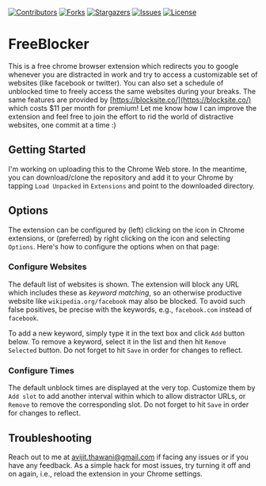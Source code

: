 
<!-- PROJECT SHIELDS -->
<!--
*** I'm using markdown "reference style" links for readability.
*** Reference links are enclosed in brackets [ ] instead of parentheses ( ).
*** See the bottom of this document for the declaration of the reference variables
*** for contributors-url, forks-url, etc. This is an optional, concise syntax you may use.
*** https://www.markdownguide.org/basic-syntax/#reference-style-links
-->
[![Contributors][contributors-shield]][contributors-url]
[![Forks][forks-shield]][forks-url]
[![Stargazers][stars-shield]][stars-url]
[![Issues][issues-shield]][issues-url]
[![License][license-shield]][license-url]
<!--[![LinkedIn][linkedin-shield]][linkedin-url]-->


<!-- PROJECT LOGO
<br />
<p align="center">
  <a href="https://github.com/othneildrew/Best-README-Template">
    <img src="images/logo.png" alt="Logo" width="80" height="80">
  </a>

  <h3 align="center">Best-README-Template</h3>

  <p align="center">
    An awesome README template to jumpstart your projects!
    <br />
    <a href="https://github.com/othneildrew/Best-README-Template"><strong>Explore the docs »</strong></a>
    <br />
    <br />
    <a href="https://github.com/othneildrew/Best-README-Template">View Demo</a>
    ·
    <a href="https://github.com/othneildrew/Best-README-Template/issues">Report Bug</a>
    ·
    <a href="https://github.com/othneildrew/Best-README-Template/issues">Request Feature</a>
  </p>
</p>
-->

# FreeBlocker

This is a free chrome browser extension which redirects you to google whenever you are distracted in work and try to access a customizable set of websites (like facebook or twitter). You can also set a schedule of unblocked time to freely access the same websites during your breaks.
The same features are provided by [https://blocksite.co/](https://blocksite.co/) which costs $11 per month for premium! Let me know how I can improve the extension and feel free to join the effort to rid the world of distractive websites, one commit at a time :)

<!-- GETTING STARTED -->
## Getting Started

I'm working on uploading this to the Chrome Web store. In the meantime, you can download/clone the repository and add it to your Chrome by tapping `Load Unpacked` in `Extensions` and point to the downloaded directory.

<!-- USAGE EXAMPLES -->
## Options

The extension can be configured by (left) clicking on the icon in Chrome extensions, or (preferred) by right clicking on the icon and selecting `Options`. Here's how to configure the options when on that page:

### Configure Websites

The default list of websites is shown. The extension will block any URL which includes these as _keyword matching_, so an otherwise productive website like `wikipedia.org/facebook` may also be blocked. To avoid such false positives, be precise with the keywords, e.g., `facebook.com` instead of `facebook`.

To add a new keyword, simply type it in the text box and click `Add` button below. To remove a keyword, select it in the list and then hit `Remove Selected` button.
Do not forget to hit `Save` in order for changes to reflect.

### Configure Times

The default unblock times are displayed at the very top. Customize them by `Add slot` to add another interval within which to allow distractor URLs, or `Remove` to remove the corresponding slot.
Do not forget to hit `Save` in order for changes to reflect.


## Troubleshooting

Reach out to me at [avijit.thawani@gmail.com](mailto:avijit.thawani@gmail.com) if facing any issues or if you have any feedback. As a simple hack for most issues, try turning it off and on again, i.e., reload the extension in your Chrome settings.

<!--_For more examples, please refer to the [Documentation](https://example.com)_ -->

<!-- ROADMAP -->

<!-- CONTRIBUTING -->

<!-- LICENSE -->

<!-- CONTACT -->

<!--Project Link: [https://github.com/your_username/repo_name](https://github.com/your_username/repo_name)-->

<!-- ACKNOWLEDGEMENTS -->
<!--## Acknowledgements
* [GitHub Emoji Cheat Sheet](https://www.webpagefx.com/tools/emoji-cheat-sheet)
* [Img Shields](https://shields.io)
* [Choose an Open Source License](https://choosealicense.com)
* [GitHub Pages](https://pages.github.com)
* [Animate.css](https://daneden.github.io/animate.css)
* [Loaders.css](https://connoratherton.com/loaders)
* [Slick Carousel](https://kenwheeler.github.io/slick)
* [Smooth Scroll](https://github.com/cferdinandi/smooth-scroll)
* [Sticky Kit](http://leafo.net/sticky-kit)
* [JVectorMap](http://jvectormap.com)
* [Font Awesome](https://fontawesome.com)
-->


<!-- MARKDOWN LINKS & IMAGES -->
<!-- https://www.markdownguide.org/basic-syntax/#reference-style-links -->
[contributors-shield]: https://img.shields.io/github/contributors/avi-jit/nlm
[contributors-url]: https://github.com/avi-jit/blocker/graphs/contributors
[forks-shield]: https://img.shields.io/github/forks/avi-jit/blocker
[forks-url]: https://github.com/avi-jit/blocker/network/members
[stars-shield]: https://img.shields.io/github/stars/avi-jit/blocker
[stars-url]: https://github.com/avi-jit/blocker/stargazers
[issues-shield]: https://img.shields.io/github/issues/avi-jit/blocker
[issues-url]: https://github.com/avi-jit/blocker/issues
[license-shield]: https://img.shields.io/github/license/avi-jit/blocker
[license-url]: https://github.com/avi-jit/blocker/blob/master/LICENSE.txt
[linkedin-shield]: https://img.shields.io/badge/-LinkedIn-black.svg?logo=linkedin&colorB=555
[linkedin-url]: https://www.linkedin.com/in/avijitthawani/
[product-screenshot]: images/screenshot.png
